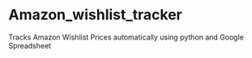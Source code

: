 # Amazon_wishlist_tracker
Tracks Amazon Wishlist Prices automatically using python and Google Spreadsheet

